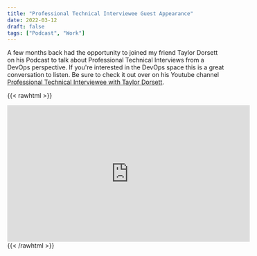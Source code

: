 ```yaml
---
title: "Professional Technical Interviewee Guest Appearance"
date: 2022-03-12
draft: false
tags: ["Podcast", "Work"]
---
```



A few months back had the opportunity to joined my friend Taylor Dorsett on his Podcast to talk about Professional Technical Interviews from a DevOps perspective. If you're interested in the DevOps space this is a great conversation to listen. Be sure to check it out over on his Youtube channel [Professional Technical Interviewee with Taylor Dorsett](https://youtu.be/t7QUvYqGS8s).

{{< rawhtml >}}
<iframe width="560" height="315" src="https://www.youtube.com/embed/t7QUvYqGS8s" title="YouTube video player" frameborder="0" allow="accelerometer; autoplay; clipboard-write; encrypted-media; gyroscope; picture-in-picture" allowfullscreen></iframe>
{{< /rawhtml >}}
